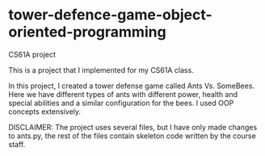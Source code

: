 # tower-defence-game-object-oriented-programming
CS61A project

This is a project that I implemented for my CS61A class.

In this project, I created a tower defense game called Ants Vs. SomeBees. Here we have different types of ants with different power, health and special abilities and a similar 
configuration for the bees. I used OOP concepts extensively. 

DISCLAIMER: The project uses several files, but I have only made changes to ants.py, the rest of the files contain skeleton code written by the course staff.



